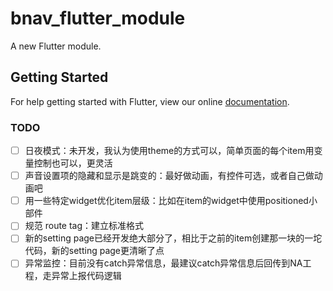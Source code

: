 # bnav_flutter_module

A new Flutter module.

## Getting Started

For help getting started with Flutter, view our online
[documentation](https://flutter.dev/).

### TODO
- [ ] 日夜模式：未开发，我认为使用theme的方式可以，简单页面的每个item用变量控制也可以，更灵活
- [ ] 声音设置项的隐藏和显示是跳变的：最好做动画，有控件可选，或者自己做动画吧
- [ ] 用一些特定widget优化item层级：比如在item的widget中使用positioned小部件
- [ ] 规范 route tag：建立标准格式
- [ ] 新的setting
      page已经开发绝大部分了，相比于之前的item创建那一块的一坨代码，新的setting
      page更清晰了点
- [ ] 异常监控：目前没有catch异常信息，最建议catch异常信息后回传到NA工程，走异常上报代码逻辑
